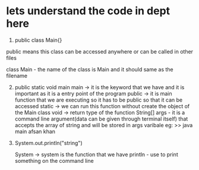 # lets understand the code in dept here

1. public class Main{}

public means this class can be accessed anywhere or can be called in other files

class Main - the name of the class is Main and it should same as the filename

2. public static void main
    main -> it is the keyword that we have and it is important as it is a entry point of the program
    public -> it is main function that we are executing so it has to be public so that it can be accessed 
    static -> we can run this function without create the object of the Main class
    void -> return type of the function
    String[] args - it is a command line argument(data can be given through terminal itself) that accepts the array of string
                    and will be stored in args varibale 
                    eg: >> java main afsan khan

3.  System.out.println("string")

    System -> system is the function that we have
    println - use to print something on the command line



